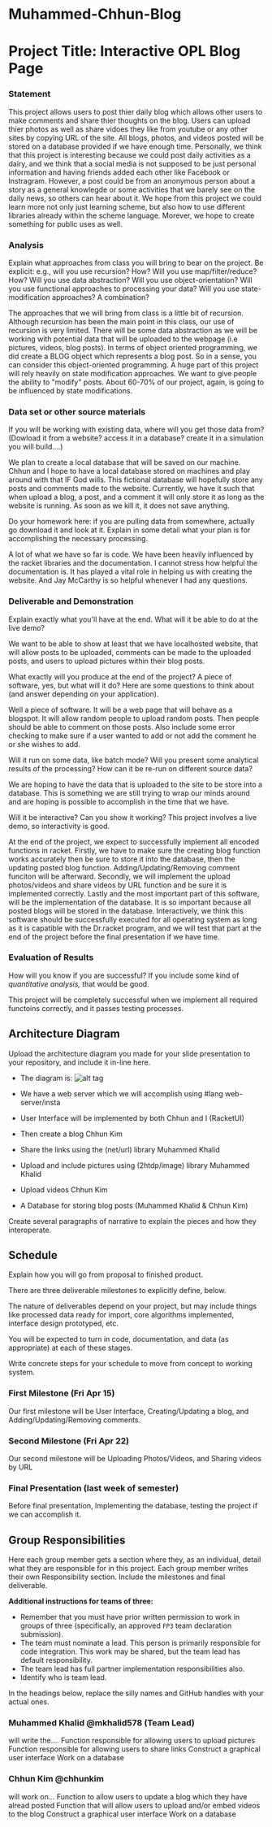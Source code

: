 # Muhammed-Chhun-Blog
# Project Title: Interactive OPL Blog Page

### Statement

This project allows users to post thier daily blog which allows other users to make comments and share thier thoughts on the blog. Users can upload thier photos as well as share vidoes they like from youtube or any other sites by copying URL of the site. All blogs, photos, and videos posted will be stored on a database provided if we have enough time. Personally, we think that this project is interesting because we could post daily activities as a dairy, and we think that a social media is not supposed to be just personal information and having friends added each other like Facebook or Instragram. However, a post could be from an anonymous person about a story as a general knowlegde or some activities that we barely see on the daily news, so others can hear about it. We hope from this project we could learn more not only just learning scheme, but also how to use different libraries already within the scheme language. Morever, we hope to create something for public uses as well. 

### Analysis
Explain what approaches from class you will bring to bear on the project. Be explicit: e.g., will you use recursion? How? Will you use map/filter/reduce? How? Will you use data abstraction? Will you use object-orientation? Will you use functional approaches to processing your data? Will you use state-modification approaches? A combination?

The approaches that we will bring from class is a little bit of recursion. Although recursion has been the main point
in this class, our use of recursion is very limited. There will be some data abstraction as we will be working with potential data that will be uploaded to the webpage (i.e pictures, videos, blog posts). In terms of object oriented programming, we did create a BLOG object which represents a blog post. So in a sense, you can consider this object-oriented programming. A huge part of this project will rely heavily on state modification approaches. We want to give people the ability to "modify" posts. About 60-70% of our project, again, is going to be influenced by state modifications. 

### Data set or other source materials
If you will be working with existing data, where will you get those data from? (Dowload it from a website? access it in a database? create it in a simulation you will build....)

We plan to create a local database that will be saved on our machine. Chhun and I hope to have a local database stored 
on machines and play around with that IF God wills. This fictional database will hopefully store any posts and comments made to the website. Currently, we have it such that when upload a blog, a post, and a comment it will only store it as long as the website is running. As soon as we kill it, it does not save anything. 

Do your homework here: if you are pulling data from somewhere, actually go download it and look at it. Explain in some detail what your plan is for accomplishing the necessary processing.

A lot of what we have so far is code. We have been heavily influenced by the racket libraries and the documentation. I cannot stress how helpful the documentation is. It has played a vital role in helping us with creating the website. And Jay McCarthy is so helpful whenever I had any questions. 

### Deliverable and Demonstration
Explain exactly what you'll have at the end. What will it be able to do at the live demo?

We want to be able to show at least that we have localhosted website, that will allow posts to be uploaded, comments can be made to the uploaded posts, and users to upload pictures within their blog posts. 

What exactly will you produce at the end of the project? A piece of software, yes, but what will it do? Here are some questions to think about (and answer depending on your application).

Well a piece of software. It will be a web page that will behave as a blogspot. It will allow random people to upload 
random posts. Then people should be able to comment on those posts. Also include some error checking to make sure if a user wanted to add or not add the comment he or she wishes to add. 

Will it run on some data, like batch mode? Will you present some analytical results of the processing? How can it be re-run on different source data?

We are hoping to have the data that is uploaded to the site to be store into a database. This is something we are still trying to wrap our minds around and are hoping is possible to accomplish in the time that we have. 

Will it be interactive? Can you show it working? This project involves a live demo, so interactivity is good.

At the end of the project, we expect to successfully implement all encoded functions in racket. Firstly, we have to make sure the creating blog function works accurately then be sure to store it into the database, then the updating posted blog function. Adding/Updating/Removing comment funciton will be afterward. Secondly, we will implement the upload photos/videos and share videos by URL function and be sure it is implemented correctly. Lastly and the most important part of this software, will be the implementation of the database. It is so important because all posted blogs will be stored in the database. Interactively, we think this software should be successfully executed for all operating system as long as it is capatible with the Dr.racket program, and we will test that part at the end of the project before the final presentation if we have time.

### Evaluation of Results
How will you know if you are successful? 
If you include some kind of _quantitative analysis,_ that would be good.

This project will be completely successful when we implement all required functoins correctly, and it passes testing processes.

## Architecture Diagram
Upload the architecture diagram you made for your slide presentation to your repository, and include it in-line here.

* The diagram is: 
![alt tag](https://github.com/oplS16projects/Muhammed-Chhun-Blog/blob/master/fp_diagram.png)

* We have a web server which we will accomplish using #lang web-server/insta 
* User Interface will be implemented by both Chhun and I (RacketUI)
* Then create a blog Chhun Kim
* Share the links using the (net/url) library Muhammed Khalid
* Upload and include pictures using (2htdp/image) library Muhammed Khalid
* Upload videos Chhun Kim
* A Database for storing blog posts (Muhammed Khalid & Chhun Kim)

Create several paragraphs of narrative to explain the pieces and how they interoperate.

## Schedule
Explain how you will go from proposal to finished product. 

There are three deliverable milestones to explicitly define, below.

The nature of deliverables depend on your project, but may include things like processed data ready for import, core algorithms implemented, interface design prototyped, etc. 

You will be expected to turn in code, documentation, and data (as appropriate) at each of these stages.

Write concrete steps for your schedule to move from concept to working system. 

### First Milestone (Fri Apr 15)
Our first milestone will be User Interface, Creating/Updating a blog, and Adding/Updating/Removing comments. 

### Second Milestone (Fri Apr 22)
Our second milestone will be Uploading Photos/Videos, and Sharing videos by URL

### Final Presentation (last week of semester)
Before final presentation, Implementing the database, testing the project if we can accomplish it. 

## Group Responsibilities
Here each group member gets a section where they, as an individual, detail what they are responsible for in this project. Each group member writes their own Responsibility section. Include the milestones and final deliverable.

**Additional instructions for teams of three:** 
* Remember that you must have prior written permission to work in groups of three (specifically, an approved `FP3` team declaration submission).
* The team must nominate a lead. This person is primarily responsible for code integration. This work may be shared, but the team lead has default responsibility.
* The team lead has full partner implementation responsibilities also.
* Identify who is team lead.

In the headings below, replace the silly names and GitHub handles with your actual ones.

### Muhammed Khalid @mkhalid578 (Team Lead) 
will write the....
Function responsible for allowing users to upload pictures
Function responsible for allowing users to share links
Construct a graphical user interface
Work on a database

### Chhun Kim @chhunkim
will work on...
Function to allow users to update a blog which they have alread posted
Function that will allow users to upload and/or embed videos to the blog
Construct a graphical user interface
Work on a database

